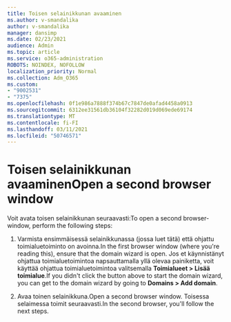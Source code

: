 ```yaml
---
title: Toisen selainikkunan avaaminen
ms.author: v-smandalika
author: v-smandalika
manager: dansimp
ms.date: 02/23/2021
audience: Admin
ms.topic: article
ms.service: o365-administration
ROBOTS: NOINDEX, NOFOLLOW
localization_priority: Normal
ms.collection: Adm_O365
ms.custom:
- "9002531"
- "7375"
ms.openlocfilehash: 0f1e986a7888f374b67c7847de0afad4458a0913
ms.sourcegitcommit: 6312ee31561db36104f32282d019d069ede69174
ms.translationtype: MT
ms.contentlocale: fi-FI
ms.lasthandoff: 03/11/2021
ms.locfileid: "50746571"
---
```

# <a name="open-a-second-browser-window"></a><span data-ttu-id="45803-102">Toisen selainikkunan avaaminen</span><span class="sxs-lookup"><span data-stu-id="45803-102">Open a second browser window</span></span>

<span data-ttu-id="45803-103">Voit avata toisen selainikkunan seuraavasti:</span><span class="sxs-lookup"><span data-stu-id="45803-103">To open a second browser-window, perform the following steps:</span></span>

1. <span data-ttu-id="45803-104">Varmista ensimmäisessä selainikkunassa (jossa luet tätä) että ohjattu toimialuetoiminto on avoinna.</span><span class="sxs-lookup"><span data-stu-id="45803-104">In the first browser window (where you're reading this), ensure that the domain wizard is open.</span></span> <span data-ttu-id="45803-105">Jos et käynnistänyt ohjattua toimialuetoimintoa napsauttamalla yllä olevaa painiketta, voit käyttää ohjattua toimialuetoimintoa valitsemalla **Toimialueet > Lisää toimialue**.</span><span class="sxs-lookup"><span data-stu-id="45803-105">If you didn't click the button above to start the domain wizard, you can get to the domain wizard by going to **Domains > Add domain**.</span></span>

2. <span data-ttu-id="45803-106">Avaa toinen selainikkuna.</span><span class="sxs-lookup"><span data-stu-id="45803-106">Open a second browser window.</span></span> <span data-ttu-id="45803-107">Toisessa selaimessa toimit seuraavasti.</span><span class="sxs-lookup"><span data-stu-id="45803-107">In the second browser, you'll follow the next steps.</span></span>
